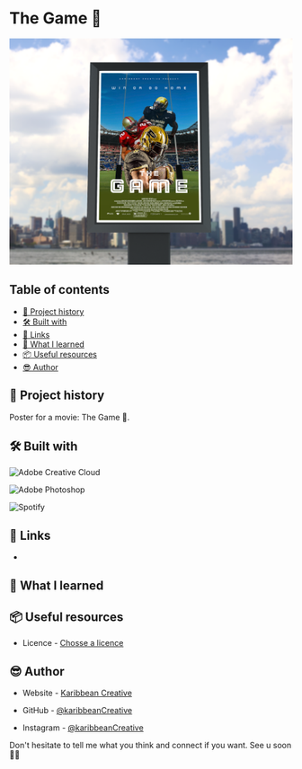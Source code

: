 # The Game 🏈

![The Game](small-bilboard-front-mockup.png)



## Table of contents

- [📜 Project history](#project-history)
- [🛠️ Built with](#built-with)
- [🔗 Links](#links)
- [🧠 What I learned](#what-i-learned)
- [📦 Useful resources](#useful-resources)
- [😎 Author](#author)



## 📜 Project history
Poster for a movie: The Game 🏈.



## 🛠️ Built with

![Adobe Creative Cloud](https://img.shields.io/badge/Adobe%20Creative%20Cloud-DA1F26.svg?style=for-the-badge&logo=Adobe%20Creative%20Cloud&logoColor=white)

![Adobe Photoshop](https://img.shields.io/badge/adobe%20photoshop-%2331A8FF.svg?style=for-the-badge&logo=adobe%20photoshop&logoColor=white)

![Spotify](https://img.shields.io/badge/Spotify-1ED760?style=for-the-badge&logo=spotify&logoColor=white)



## 🔗 Links

- 



## 🧠 What I learned



## 📦 Useful resources

-  Licence - [Chosse a licence](https://choosealicense.com/)



## 😎 Author

- Website - [Karibbean Creative](https://karibbeancreative.xyz/)

- GitHub - [@karibbeanCreative](https://github.com/karibbeanCreative)

- Instagram - [@karibbeanCreative](https://www.instagram.com/karibbean.creative/)



Don't hesitate to tell me what you think and connect if you want.
See u soon ✌🏽